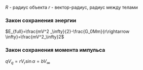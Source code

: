 $R$ - радиус объекта
$r$ - вектор-радиус, радиус между телами
### Закон сохранения энергии
$E_{full}=\frac{mV^2 _\infty}{2}-\frac{G_0Mm}{r\rightarrow \infty}=\frac{mV^2_\infty}2$ 
### Закон сохранения момента импульса
$qV_q=rV_r\sin\alpha=bV_\infty$  

